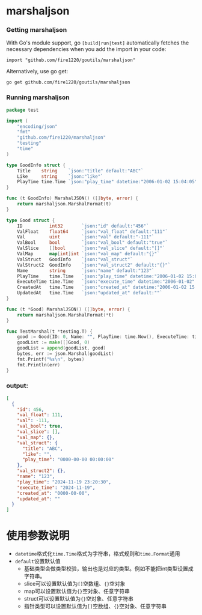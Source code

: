 # marshaljson


### Getting marshaljson
With Go's module support, go `[build|run|test]` automatically fetches the necessary dependencies when you add the import in your code:
```shell
import "github.com/fire1220/goutils/marshaljson"
```

Alternatively, use go get:

```shell
go get github.com/fire1220/goutils/marshaljson
```

### Running marshaljson

```go
package test

import (
	"encoding/json"
	"fmt"
	"github.com/fire1220/marshaljson"
	"testing"
	"time"
)

type GoodInfo struct {
	Title    string    `json:"title" default:"ABC"`
	Like     string    `json:"like"`
	PlayTime time.Time `json:"play_time" datetime:"2006-01-02 15:04:05"`
}

func (t GoodInfo) MarshalJSON() ([]byte, error) {
	return marshaljson.MarshalFormat(t)
}

type Good struct {
	ID          int32       `json:"id" default:"456"`
	ValFloat    float64     `json:"val_float" default:"111"`
	Val         uint        `json:"val" default:"-111"`
	ValBool     bool        `json:"val_bool" default:"true"`
	ValSlice    []bool      `json:"val_slice" default:"[]"`
	ValMap      map[int]int `json:"val_map" default:"{}"`
	ValStruct   GoodInfo    `json:"val_struct"`
	ValStruct2  GoodInfo    `json:"val_struct2" default:"{}"`
	Name        string      `json:"name" default:"123"`
	PlayTime    time.Time   `json:"play_time" datetime:"2006-01-02 15:04:05"`
	ExecuteTime time.Time   `json:"execute_time" datetime:"2006-01-02" default:"-"`
	CreatedAt   time.Time   `json:"created_at" datetime:"2006-01-02 15:04:05" default:"0000-00-00"`
	UpdatedAt   time.Time   `json:"updated_at" default:""`
}

func (t *Good) MarshalJSON() ([]byte, error) {
	return marshaljson.MarshalFormat(*t)
}

func TestMarshal(t *testing.T) {
	good := Good{ID: 0, Name: "", PlayTime: time.Now(), ExecuteTime: time.Now()}
	goodList := make([]Good, 0)
	goodList = append(goodList, good)
	bytes, err := json.Marshal(goodList)
	fmt.Printf("%s\n", bytes)
	fmt.Println(err)
}
```
### output:
```json
[
  {
    "id": 456,
    "val_float": 111,
    "val": -111,
    "val_bool": true,
    "val_slice": [],
    "val_map": {},
    "val_struct": {
      "title": "ABC",
      "like": "",
      "play_time": "0000-00-00 00:00:00"
    },
    "val_struct2": {},
    "name": "123",
    "play_time": "2024-11-19 23:20:30",
    "execute_time": "2024-11-19",
    "created_at": "0000-00-00",
    "updated_at": ""
  }
]
```

# 使用参数说明
- `datetime`格式化`time.Time`格式为字符串，格式规则和`time.Format`通用
- `default`设置默认值
  - 基础类型会做类型校验，输出也是对应的类型。例如不能把int类型设置成字符串。
  - slice可以设置默认值为`[]`空数组、`{}`空对象
  - map可以设置默认值为`{}`空对象、任意字符串
  - struct可以设置默认值为`{}`空对象、任意字符串
  - 指针类型可以设置默认值为`[]`空数组、`{}`空对象、任意字符串
